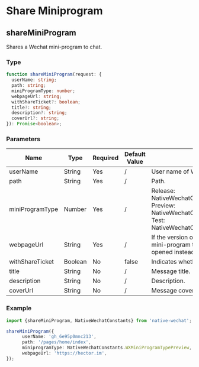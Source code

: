 # Share Miniprogram

## shareMiniProgram

Shares a Wechat mini-program to chat.

### Type

```typescript
function shareMiniProgram(request: {
  userName: string;
  path: string;
  miniProgramType: number;
  webpageUrl: string;
  withShareTicket?: boolean;
  title?: string;
  description?: string;
  coverUrl?: string;
}): Promise<boolean>;
```

### Parameters

| Name            | Type    | Required | Default Value | Description                                                  |
| --------------- | ------- | -------- | ------------- | ------------------------------------------------------------ |
| userName        | String  | Yes      | /             | User name of Wechat mini-program.                             |
| path            | String  | Yes      | /             | Path.                                                        |
| miniProgramType | Number  | Yes      | /             | Release:<br />NativeWechatConstants.WXMiniProgramTypeRelease<br/>Preview:<br/>NativeWechatConstants.WXMiniProgramTypePreview<br/>Test:<br/>NativeWechatConstants.WXMiniProgramTypeTest |
| webpageUrl      | String  | Yes      | /             | If the version of WeChat is incompatible with the mini-program to be shared, a webpage will be opened instead. |
| withShareTicket | Boolean | No       | false         | Indicates whether to share with shareTicket.                 |
| title           | String | No       | /             | Message title.                                               |
| description     | String | No       | /             | Description.                                                 |
| coverUrl        | String | No       | /             | Message cover image.                                         |

### Example

```typescript
import {shareMiniProgram, NativeWechatConstants} from 'native-wechat';

shareMiniProgram({
      userName: 'gh_6e95p0mnc213',
      path: '/pages/home/index',
      miniprogramType: NativeWechatConstants.WXMiniProgramTypePreview,
      webpageUrl: 'https://hector.im',
});
```

